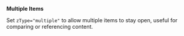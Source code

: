 **Multiple Items**

Set `zType="multiple"` to allow multiple items to stay open, useful for comparing or referencing content.
